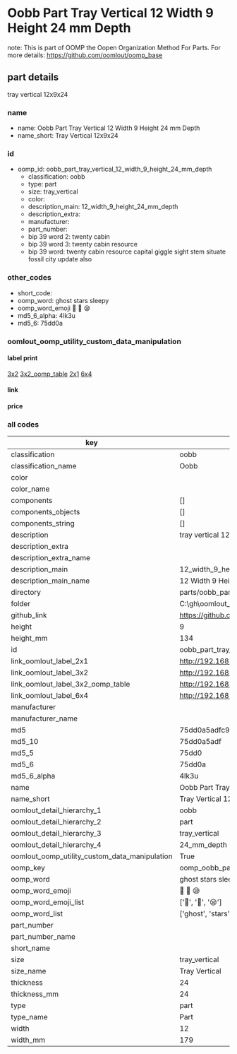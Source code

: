 # Oobb Part Tray Vertical 12 Width 9 Height 24 mm Depth  

note: This is part of OOMP the Oopen Organization Method For Parts. For more details: https://github.com/oomlout/oomp_base

##  part details
  



tray vertical 12x9x24



### name
* name: Oobb Part Tray Vertical 12 Width 9 Height 24 mm Depth
* name_short: Tray Vertical 12x9x24 
### id
* oomp_id: oobb_part_tray_vertical_12_width_9_height_24_mm_depth
  * classification: oobb
  * type: part
  * size: tray_vertical
  * color: 
  * description_main: 12_width_9_height_24_mm_depth
  * description_extra: 
  * manufacturer: 
  * part_number: 
  * bip 39 word 2: twenty cabin
  * bip 39 word 3: twenty cabin resource
  * bip 39 word: twenty cabin resource capital giggle sight stem situate fossil city update also

### other_codes
* short_code: 
* oomp_word: ghost stars sleepy
* oomp_word_emoji :ghost: :stars: :sleepy:
* md5_6_alpha: 4lk3u
* md5_6: 75dd0a






### oomlout_oomp_utility_custom_data_manipulation
#### label print
[3x2](http://192.168.1.245:1112/?label=oomp%204lk3u)
[3x2_oomp_table](http://192.168.1.108:1112/?label=oomp%204lk3u)
[2x1](http://192.168.1.242:1112/?label=oomp%204lk3u)
[6x4](http://192.168.1.55:1112/?label=oomp%204lk3u)    

#### link

                              

#### price







### all codes 
| key | value |  
| --- | --- |  
| classification | oobb |  
| classification_name | Oobb |  
| color |  |  
| color_name |  |  
| components | [] |  
| components_objects | [] |  
| components_string | [] |  
| description | tray vertical 12x9x24 |  
| description_extra |  |  
| description_extra_name |  |  
| description_main | 12_width_9_height_24_mm_depth |  
| description_main_name | 12 Width 9 Height 24 mm Depth |  
| directory | parts/oobb_part_tray_vertical_12_width_9_height_24_mm_depth |  
| folder | C:\gh\oomlout_oobb_version_4_generated_parts\parts\oobb_part_tray_vertical_12_width_9_height_24_mm_depth |  
| github_link | https://github.com/oomlout/oomlout_oomp_part_src/tree/main/parts/oobb_part_tray_vertical_12_width_9_height_24_mm_depth |  
| height | 9 |  
| height_mm | 134 |  
| id | oobb_part_tray_vertical_12_width_9_height_24_mm_depth |  
| link_oomlout_label_2x1 | http://192.168.1.242:1112/?label=oomp%204lk3u |  
| link_oomlout_label_3x2 | http://192.168.1.245:1112/?label=oomp%204lk3u |  
| link_oomlout_label_3x2_oomp_table | http://192.168.1.108:1112/?label=oomp%204lk3u |  
| link_oomlout_label_6x4 | http://192.168.1.55:1112/?label=oomp%204lk3u |  
| manufacturer |  |  
| manufacturer_name |  |  
| md5 | 75dd0a5adfc9baab20b0f2216f07f759 |  
| md5_10 | 75dd0a5adf |  
| md5_5 | 75dd0 |  
| md5_6 | 75dd0a |  
| md5_6_alpha | 4lk3u |  
| name | Oobb Part Tray Vertical 12 Width 9 Height 24 mm Depth |  
| name_short | Tray Vertical 12x9x24  |  
| oomlout_detail_hierarchy_1 | oobb |  
| oomlout_detail_hierarchy_2 | part |  
| oomlout_detail_hierarchy_3 | tray_vertical |  
| oomlout_detail_hierarchy_4 | 24_mm_depth |  
| oomlout_oomp_utility_custom_data_manipulation | True |  
| oomp_key | oomp_oobb_part_tray_vertical_12_width_9_height_24_mm_depth |  
| oomp_word | ghost stars sleepy |  
| oomp_word_emoji | :ghost: :stars: :sleepy: |  
| oomp_word_emoji_list | [':ghost:', ':stars:', ':sleepy:'] |  
| oomp_word_list | ['ghost', 'stars', 'sleepy'] |  
| part_number |  |  
| part_number_name |  |  
| short_name |  |  
| size | tray_vertical |  
| size_name | Tray Vertical |  
| thickness | 24 |  
| thickness_mm | 24 |  
| type | part |  
| type_name | Part |  
| width | 12 |  
| width_mm | 179 |  
